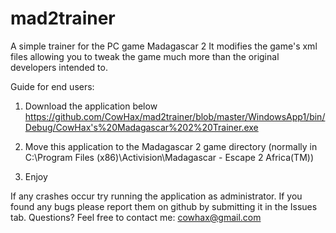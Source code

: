 # mad2trainer
A simple trainer for the PC game Madagascar 2
It modifies the game's xml files allowing you to tweak the game much more than the original developers intended to.

Guide for end users:
1. Download the application below
https://github.com/CowHax/mad2trainer/blob/master/WindowsApp1/bin/Debug/CowHax's%20Madagascar%202%20Trainer.exe

2. Move this application to the Madagascar 2 game directory (normally in C:\Program Files (x86)\Activision\Madagascar - Escape 2 Africa(TM)\)

3. Enjoy

If any crashes occur try running the application as administrator. 
If you found any bugs please report them on github by submitting it in the Issues tab.
Questions? Feel free to contact me: cowhax@gmail.com
